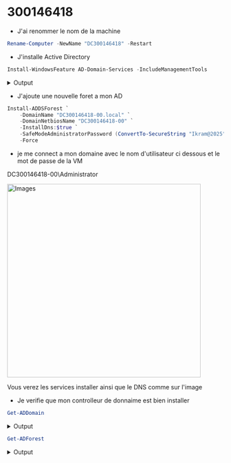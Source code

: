 # 300146418

* J'ai renommer le nom de la machine

```powershell
Rename-Computer -NewName "DC300146418" -Restart
```

* J'installe Active Directory

```powershell
Install-WindowsFeature AD-Domain-Services -IncludeManagementTools
```
<details>
    <summary>Output</summary>
    
```powershell
Success Restart Needed Exit Code      Feature Result
------- -------------- ---------      --------------
True    No             Success        {Active Directory Domain Services, Group P...
```
</details>

* J'ajoute une nouvelle foret a mon AD

```powershell
Install-ADDSForest `
    -DomainName "DC300146418-00.local" `
    -DomainNetbiosName "DC300146418-00" `
    -InstallDns:$true `
    -SafeModeAdministratorPassword (ConvertTo-SecureString "Ikram@2025" -AsPlainText -Force) `
    -Force
```

* je me connect a mon domaine avec le nom d'utilisateur ci dessous et le mot de passe de la VM

DC300146418-00\Administrator

<img src="images/photo1.jpg" alt="Images" width="450"/>

Vous verez les services installer ainsi que le DNS comme sur l'image

* Je verifie que mon controlleur de donnaime est bien installer
  
```powershell
Get-ADDomain
```
<details>
    <summary>Output</summary>
    
```powershell
AllowedDNSSuffixes                 : {}
ChildDomains                       : {}
ComputersContainer                 : CN=Computers,DC=DC300146418-00,DC=local
DeletedObjectsContainer            : CN=Deleted Objects,DC=DC300146418-00,DC=local
DistinguishedName                  : DC=DC300146418-00,DC=local
DNSRoot                            : DC300146418-00.local
DomainControllersContainer         : OU=Domain Controllers,DC=DC300146418-00,DC=local
DomainMode                         : Windows2016Domain
DomainSID                          : S-1-5-21-447135690-91861430-3213525697
ForeignSecurityPrincipalsContainer : CN=ForeignSecurityPrincipals,DC=DC300146418-00,DC=local
Forest                             : DC300146418-00.local
InfrastructureMaster               : DC300146418.DC300146418-00.local
LastLogonReplicationInterval       :
LinkedGroupPolicyObjects           : {CN={31B2F340-016D-11D2-945F-00C04FB984F9},CN=Policies,CN=System,DC=DC300146418-00
                                     ,DC=local}
LostAndFoundContainer              : CN=LostAndFound,DC=DC300146418-00,DC=local
ManagedBy                          :
Name                               : DC300146418-00
NetBIOSName                        : DC300146418-00
ObjectClass                        : domainDNS
ObjectGUID                         : f4ab6369-7629-4201-adaa-941b88b15e17
ParentDomain                       :
PDCEmulator                        : DC300146418.DC300146418-00.local
PublicKeyRequiredPasswordRolling   : True
QuotasContainer                    : CN=NTDS Quotas,DC=DC300146418-00,DC=local
ReadOnlyReplicaDirectoryServers    : {}
ReplicaDirectoryServers            : {DC300146418.DC300146418-00.local}
RIDMaster                          : DC300146418.DC300146418-00.local
SubordinateReferences              : {DC=ForestDnsZones,DC=DC300146418-00,DC=local,
                                     DC=DomainDnsZones,DC=DC300146418-00,DC=local,
                                     CN=Configuration,DC=DC300146418-00,DC=local}
SystemsContainer                   : CN=System,DC=DC300146418-00,DC=local
UsersContainer                     : CN=Users,DC=DC300146418-00,DC=local
```
</details>

```powershell
Get-ADForest
```
<details>
    <summary>Output</summary>
    
```powershell
ApplicationPartitions : {DC=DomainDnsZones,DC=DC300146418-00,DC=local, DC=ForestDnsZones,DC=DC300146418-00,DC=local}
CrossForestReferences : {}
DomainNamingMaster    : DC300146418.DC300146418-00.local
Domains               : {DC300146418-00.local}
ForestMode            : Windows2016Forest
GlobalCatalogs        : {DC300146418.DC300146418-00.local}
Name                  : DC300146418-00.local
PartitionsContainer   : CN=Partitions,CN=Configuration,DC=DC300146418-00,DC=local
RootDomain            : DC300146418-00.local
SchemaMaster          : DC300146418.DC300146418-00.local
Sites                 : {Default-First-Site-Name}
SPNSuffixes           : {}
UPNSuffixes           : {}
```
</details>
